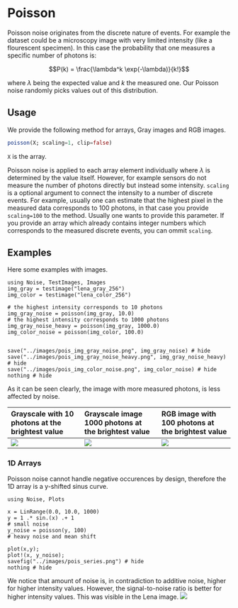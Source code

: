 # Poisson
Poisson noise originates from the discrete nature of events.
For example the dataset could be a microscopy image with
very limited intensity (like a flourescent specimen). 
In this case the probability that one measures a specific number of photons is:

$$P(k) = \frac{\lambda^k \exp(-\lambda)}{k!}$$

where $\lambda$ being the expected value and $k$ the measured one.
Our Poisson noise randomly picks values out of this distribution.

## Usage
We provide the following method for arrays, Gray images and RGB images.
```julia
poisson(X; scaling=1, clip=false)
```
`X` is the array. 

Poisson noise is applied to each array element individually where $\lambda$ is determined by the value itself. 
However, for example sensors do not measure the number of photons directly but instead some intensity. 
`scaling` is a optional argument to connect the intensity to a number of discrete events.
For example, usually one can estimate that the highest pixel in the measured data corresponds to 100 photons, in that case you provide `scaling=100` to the method.
Usually one wants to provide this parameter. If you provide an array which already contains integer numbers which corresponds to the measured discrete events, 
you can ommit `scaling`.


## Examples
Here some examples with images.

```@example; output=False
using Noise, TestImages, Images
img_gray = testimage("lena_gray_256")
img_color = testimage("lena_color_256")

# the highest intensity corresponds to 10 photons
img_gray_noise = poisson(img_gray, 10.0)
# the highest intensity corresponds to 1000 photons
img_gray_noise_heavy = poisson(img_gray, 1000.0)
img_color_noise = poisson(img_color, 100.0)


save("../images/pois_img_gray_noise.png", img_gray_noise) # hide
save("../images/pois_img_gray_noise_heavy.png", img_gray_noise_heavy) # hide
save("../images/pois_img_color_noise.png", img_color_noise) # hide
nothing # hide
```

As it can be seen clearly, the image with more measured photons, is less affected by noise.

| Grayscale with 10 photons at the brightest value | Grayscale image 1000 photons at the brightest value   | RGB image with 100 photons at the brightest value       |
|:------------------------------------------------ |:----------------------------------------------------- |:------------------------------------------------------- |
| ![](../images/pois_img_gray_noise.png)  | ![](../images/pois_img_gray_noise_heavy.png) | ![](../images/pois_img_color_noise.png)        |

### 1D Arrays 
Poisson noise cannot handle negative occurences by design, therefore the 1D array is a y-shifted sinus curve.
```@example
using Noise, Plots

x = LinRange(0.0, 10.0, 1000)
y = 1 .* sin.(x) .+ 1
# small noise
y_noise = poisson(y, 100)
# heavy noise and mean shift

plot(x,y);
plot!(x, y_noise);
savefig("../images/pois_series.png") # hide
nothing # hide
```

We notice that amount of noise is, in contradiction to additive noise, higher for higher intensity values.
However, the signal-to-noise ratio is better for higher intensity values. This was visible in the Lena image.
![](../images/pois_series.png)
